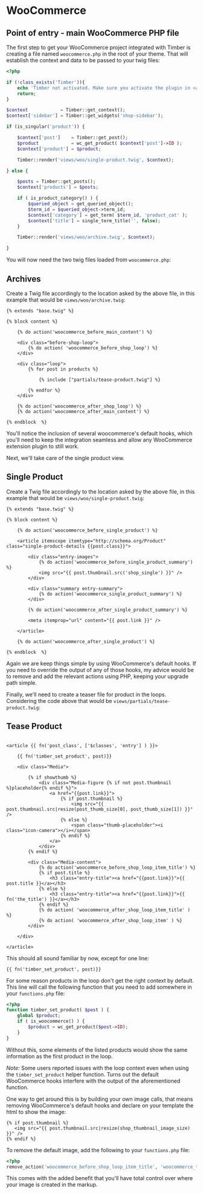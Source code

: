 # WooCommerce

## Point of entry - main WooCommerce PHP file
The first step to get your WooCommerce project integrated with Timber is creating a file named `woocommerce.php` in the root of your theme. That will establish the context and data to be passed to your twig files:

```php
<?php

if (!class_exists('Timber')){
    echo 'Timber not activated. Make sure you activate the plugin in <a href="/wp-admin/plugins.php#timber">/wp-admin/plugins.php</a>';
    return;
}

$context            = Timber::get_context();
$context['sidebar'] = Timber::get_widgets('shop-sidebar');

if (is_singular('product')) {

    $context['post']    = Timber::get_post();
    $product            = wc_get_product( $context['post']->ID );
    $context['product'] = $product;

    Timber::render('views/woo/single-product.twig', $context);

} else {

    $posts = Timber::get_posts();
    $context['products'] = $posts;

    if ( is_product_category() ) {
        $queried_object = get_queried_object();
        $term_id = $queried_object->term_id;
        $context['category'] = get_term( $term_id, 'product_cat' );
        $context['title'] = single_term_title('', false);
    }

    Timber::render('views/woo/archive.twig', $context);

}
```

You will now need the two twig files loaded from `woocommerce.php`:

## Archives
Create a Twig file accordingly to the location asked by the above file, in this example that would be `views/woo/archive.twig`:

```twig
{% extends "base.twig" %}

{% block content %}

    {% do action('woocommerce_before_main_content') %}

    <div class="before-shop-loop">
        {% do action( 'woocommerce_before_shop_loop') %}
    </div>

    <div class="loop">
        {% for post in products %}

            {% include ["partials/tease-product.twig"] %}

        {% endfor %}
    </div>

    {% do action('woocommerce_after_shop_loop') %}
    {% do action('woocommerce_after_main_content') %}

{% endblock  %}
```

You'll notice the inclusion of several woocommerce's default hooks, which you'll need to keep the integration seamless and allow any WooCommerce extension plugin to still work.

Next, we'll take care of the single product view.

## Single Product
Create a Twig file accordingly to the location asked by the above file, in this example that would be `views/woo/single-product.twig`:

```twig
{% extends "base.twig" %}

{% block content %}

    {% do action('woocommerce_before_single_product') %}

    <article itemscope itemtype="http://schema.org/Product" class="single-product-details {{post.class}}">

        <div class="entry-images">
            {% do action('woocommerce_before_single_product_summary') %}
            <img src="{{ post.thumbnail.src('shop_single') }}" />
        </div>

        <div class="summary entry-summary">
            {% do action('woocommerce_single_product_summary') %}
        </div>

        {% do action('woocommerce_after_single_product_summary') %}

        <meta itemprop="url" content="{{ post.link }}" />

    </article>

    {% do action('woocommerce_after_single_product') %}

{% endblock  %}
```

Again we are keep things simple by using WooCommerce's default hooks.
If you need to override the output of any of those hooks, my advice would be to remove and add the relevant actions using PHP, keeping your upgrade path simple.

Finally, we'll need to create a teaser file for product in the loops. Considering the code above that  would be `views/partials/tease-product.twig`:

## Tease Product

```twig

<article {{ fn('post_class', ['$classes', 'entry'] ) }}>

    {{ fn('timber_set_product', post)}}

    <div class="Media">

        {% if showthumb %}
            <div class="Media-figure {% if not post.thumbnail %}placeholder{% endif %}">
                <a href="{{post.link}}">
                    {% if post.thumbnail %}
                        <img src="{{ post.thumbnail.src|resize(post_thumb_size[0], post_thumb_size[1]) }}" />
                    {% else %}
                        <span class="thumb-placeholder"><i class="icon-camera"></i></span>
                    {% endif %}
                </a>
            </div>
        {% endif %}

        <div class="Media-content">
            {% do action('woocommerce_before_shop_loop_item_title') %}
            {% if post.title %}
                <h3 class="entry-title"><a href="{{post.link}}">{{ post.title }}</a></h3>
            {% else %}
                <h3 class="entry-title"><a href="{{post.link}}">{{ fn('the_title') }}</a></h3>
            {% endif %}
            {% do action( 'woocommerce_after_shop_loop_item_title' ) %}
            {% do action( 'woocommerce_after_shop_loop_item' ) %}
        </div>

    </div>

</article>

```

This should all sound familiar by now, except for one line:

```twig
{{ fn('timber_set_product', post)}}
```

For some reason products in the loop don't get the right context by default. This line will call the following function that you need to add somewhere in your `functions.php` file:

```php
<?php
function timber_set_product( $post ) {
    global $product;
    if ( is_woocommerce() ) {
        $product = wc_get_product($post->ID);
    }
}
```

Without this, some elements of the listed products would show the same information as the first product in the loop.

*Note:* Some users reported issues with the loop context even when using the `timber_set_product` helper function. Turns out the default WooCommerce hooks interfere with the output of the aforementioned function.

One way to get around this is by building your own image calls, that means removing WooCommerce's default hooks and declare on your template the html to show the image:

```twig
{% if post.thumbnail %}
   <img src="{{ post.thumbnail.src|resize(shop_thumbnail_image_size) }}" />
{% endif %}
```
To remove the default image, add the following to your `functions.php` file:

```php
<?php
remove_action('woocommerce_before_shop_loop_item_title', 'woocommerce_template_loop_product_thumbnail');
```

This comes with the added benefit that you'll have total control over where your image is created in the markup.
